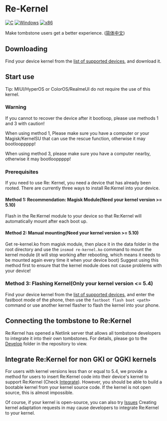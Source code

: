 # Re-Kernel
[![C](https://img.shields.io/badge/language-C-%23f34b7d.svg?style=plastic)](https://en.wikipedia.org/wiki/C_(programming_language)) 
[![Windows](https://img.shields.io/badge/platform-Android-0078d7.svg?style=plastic)](https://en.wikipedia.org/wiki/Microsoft_Windows) 
[![x86](https://img.shields.io/badge/arch-AArch64-red.svg?style=plastic)](https://en.wikipedia.org/wiki/AArch64)

Make tombstone users get a better experience. ([简体中文](README_CN.md))

## Downloading
Find your device kernel from the [list of supported devices](https://github.com/Sakion-Team/Re-Kernel/tree/main/Supported-Devices), and download it.

## Start use
Tip: MIUI/HyperOS or ColorOS/RealmeUI do not require the use of this kernel.

### Warning
If you cannot to recover the device after it bootloop, please use methods 1 and 3 with caution!

When using method 1, Please make sure you have a computer or your Magisk/KernelSU that can use the rescue function, otherwise it may bootlooppppp!

When using method 3, please make sure you have a computer nearby, otherwise it may bootlooppppp!

### Prerequisites
If you need to use Re: Kernel, you need a device that has already been rooted. There are currently three ways to install Re:Kernel into your device.

#### Method 1: Recommendation: Magisk Module(Need your kernel version >= 5.10)
Flash in the Re:Kernel module to your device so that Re:Kernel will automatically mount after each boot up.

#### Method 2: Manual mounting(Need your kernel version >= 5.10)
Get re-kernel.ko from magisk module, then place it in the data folder in the root directory and use the `insmod re-kernel.ko` command to mount the kernel module (it will stop working after rebooting, which means it needs to be mounted again every time it when your device boot) Suggest using this method first to ensure that the kernel module does not cause problems with your device!

### Method 3: Flashing Kernel(Only your kernel version <= 5.4)
Find your device kernel from the [list of supported devices](https://github.com/Sakion-Team/Re-Kernel/tree/main/Supported-Devices), and enter the fastboot mode of the phone, then use the `fastboot flash boot <path>` command or use another kernel flasher to flash the kernel into your phone.

## Connecting the tombstone to Re:Kernel
Re:Kernel has opened a Netlink server that allows all tombstone developers to integrate it into their own tombstones. For details, please go to the [Develop](https://github.com/Sakion-Team/Re-Kernel/tree/main/Develop) folder in the repository to view.

## Integrate Re:Kernel for non GKI or QGKI kernels
For users with kernel versions less than or equal to 5.4, we provide a method for users to insert Re:Kernel code into their device's kernel to support Re:Kernel (Check [Integrate](https://github.com/Sakion-Team/Re-Kernel/blob/main/Integrate/README.md)). However, you should be able to build a bootable kernel from your kernel source code. If the kernel is not open source, this is almost impossible.

Of course, if your kernel is open-source, you can also try [Issues](https://github.com/Sakion-Team/Re-Kernel/issues) Creating kernel adaptation requests in may cause developers to integrate Re:Kernel to your kernel.
